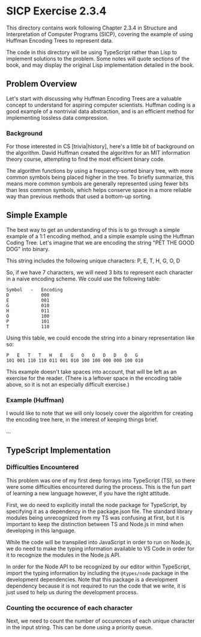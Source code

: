 # SICP Exercise 2.3.4

This directory contains work following Chapter 2.3.4 in Structure and
Interpretation of Computer Programs (SICP), covering the example of
using Huffman Encoding Trees to represent data.

The code in this directory will be using TypeScript rather than Lisp to
implement solutions to the problem. Some notes will quote sections of the
book, and may display the original Lisp implementation detailed in the book.

## Problem Overview

Let's start with discussing why Huffman Encoding Trees are a valuable
concept to understand for aspiring computer scientists. Huffman coding is
a good example of a nontrivial data abstraction, and is an efficient method for
implementing lossless data compression.

### Background

For those interested in CS [trivia|history], here's a little bit of
background on the algorithm. David Huffman created the algorithm for an MIT
information theory course, attempting to find the most efficient binary code.

The algorithm functions by using a frequency-sorted binary tree, with more
common symbols being placed higher in the tree. To briefly summarize, this
means more common symbols are generally represented using fewer bits
than less common symbols, which helps conserve space in a more reliable way
than previous methods that used a bottom-up sorting.

## Simple Example

The best way to get an understanding of this is to go through a simple example
of a 1:1 encoding method, and a simple example using the Huffman Coding Tree.
Let's imagine that we are encoding the string "PET THE GOOD DOG" into binary.

This string includes the following unique characters: P, E, T, H, G, O, D

So, if we have 7 characters, we will need 3 bits to represent each character
in a naive encoding scheme. We could use the following table:

```
Symbol   -   Encoding
D            000
E            001
G            010
H            011
O            100
P            101
T            110
```

Using this table, we could encode the string into a binary representation like
so:

```
P   E   T   T   H   E   G   O   O   D   D   O   G
101 001 110 110 011 001 010 100 100 000 000 100 010
```

This example doesn't take spaces into account, that will be left as an
exercise for the reader. (There is a leftover space in the encoding table above,
so it is not an especially difficult exercise.)

### Example (Huffman)

I would like to note that we will only loosely cover the algorithm for
creating the encoding tree here, in the interest of keeping things brief.

...


## TypeScript Implementation

### Difficulties Encountered

This problem was one of my first deep forrays into TypeScript (TS), so there
were some difficulties encountered during the process. This is the fun part
of learning a new language however, if you have the right attitude.

First, we do need to explicitly install the node package for TypeScript, by
specifying it as a dependency in the package.json file. The standard library
modules being unrecognized from my TS was confusing at first, but it is
important to keep the distinction between TS and Node.js in mind when
developing in this language.

While the code will be transpiled into JavaScript in order to run on Node.js,
we do need to make the typing information available to VS Code in order for
it to recognize the modules in the Node.js API.

In order for the Node API to be recognized by our editor within TypeScript,
import the typing information by including the `@types/node` package in the
development dependencies. Note that this package is a development dependency
because it is not required to run the code that we write, it is just used
to help us during the development process.

### Counting the occurence of each character

Next, we need to count the number of occurences of each unique character in
the input string. This can be done using a priority queue.

